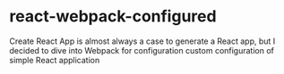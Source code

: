 # react-webpack-configured
Create React App is almost always a case to generate a React app, but I decided to dive into Webpack for configuration custom configuration of simple React application
